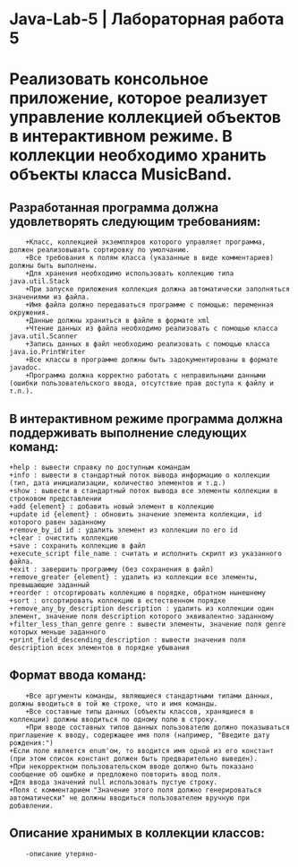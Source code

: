 # Java-Lab-5    |  Лабораторная работа 5


Реализовать консольное приложение, которое реализует управление коллекцией объектов в интерактивном режиме. В коллекции необходимо хранить объекты класса MusicBand.
========================

Разработанная программа должна удовлетворять следующим требованиям:
-------------------------
        +Класс, коллекцией экземпляров которого управляет программа, должен реализовывать сортировку по умолчанию.
        +Все требования к полям класса (указанные в виде комментариев) должны быть выполнены.
        +Для хранения необходимо использовать коллекцию типа java.util.Stack
        +При запуске приложения коллекция должна автоматически заполняться значениями из файла.
        +Имя файла должно передаваться программе с помощью: переменная окружения.
        +Данные должны храниться в файле в формате xml
        +Чтение данных из файла необходимо реализовать с помощью класса java.util.Scanner
        +Запись данных в файл необходимо реализовать с помощью класса java.io.PrintWriter
        +Все классы в программе должны быть задокументированы в формате javadoc.
        +Программа должна корректно работать с неправильными данными (ошибки пользовательского ввода, отсутствие прав доступа к файлу и т.п.).

    
В интерактивном режиме программа должна поддерживать выполнение следующих команд:
-------------------------
	+help : вывести справку по доступным командам
	+info : вывести в стандартный поток вывода информацию о коллекции (тип, дата инициализации, количество элементов и т.д.)
	+show : вывести в стандартный поток вывода все элементы коллекции в строковом представлении
	+add {element} : добавить новый элемент в коллекцию
	+update id {element} : обновить значение элемента коллекции, id которого равен заданному
	+remove_by_id id : удалить элемент из коллекции по его id
	+clear : очистить коллекцию
	+save : сохранить коллекцию в файл
	+execute_script file_name : считать и исполнить скрипт из указанного файла. 
	+exit : завершить программу (без сохранения в файл)
	+remove_greater {element} : удалить из коллекции все элементы, превышающие заданный
	+reorder : отсортировать коллекцию в порядке, обратном нынешнему
	+sort : отсортировать коллекцию в естественном порядке
	+remove_any_by_description description : удалить из коллекции один элемент, значение поля description которого эквивалентно заданному
	+filter_less_than_genre genre : вывести элементы, значение поля genre которых меньше заданного
	+print_field_descending_description : вывести значения поля description всех элементов в порядке убывания
    
    
Формат ввода команд:
-------------------------
        +Все аргументы команды, являющиеся стандартными типами данных, должны вводиться в той же строке, что и имя команды.
        +Все составные типы данных (объекты классов, хранящиеся в коллекции) должны вводиться по одному полю в строку.
        +При вводе составных типов данных пользователю должно показываться приглашение к вводу, содержащее имя поля (например, "Введите дату рождения:")
	+Если поле является enum'ом, то вводится имя одной из его констант (при этом список констант должен быть предварительно выведен).
	+При некорректном пользовательском вводе должно быть показано сообщение об ошибке и предложено повторить ввод поля.
	+Для ввода значений null использовать пустую строку.
	+Поля с комментарием "Значение этого поля должно генерироваться автоматически" не должны вводиться пользователем вручную при добавлении.

Описание хранимых в коллекции классов:
-------------------------
        -описание утеряно-

